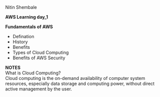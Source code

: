 Nitin Shembale 

**AWS Learning day_1**

__Fundamentals of AWS__

- Defination
- History
- Benefits
- Types of Cloud Computing
- Benefits of AWS Security

**NOTES** <br />
What is Cloud Computing? <br />
Cloud computing is the on-demand availability of computer system resources, especially data storage and computing power, without direct active management by the user.
